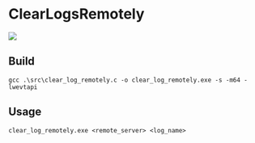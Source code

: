 # ClearLogsRemotely

![](https://github.com/user-attachments/assets/78f4ed15-64c4-4558-81eb-3a8383af88d4)
 
## Build
```
gcc .\src\clear_log_remotely.c -o clear_log_remotely.exe -s -m64 -lwevtapi
```

## Usage
```
clear_log_remotely.exe <remote_server> <log_name>
```
